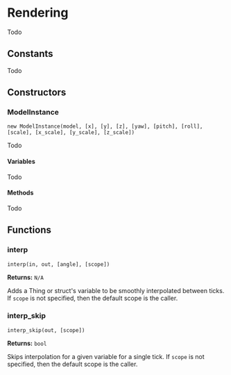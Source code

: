 # Rendering

Todo

## Constants

Todo

## Constructors

### ModelInstance

`new ModelInstance(model, [x], [y], [z], [yaw], [pitch], [roll], [scale], [x_scale], [y_scale], [z_scale])`

Todo

#### Variables

Todo

#### Methods

Todo

## Functions

### interp

`interp(in, out, [angle], [scope])`

**Returns:** `N/A`

Adds a Thing or struct's variable to be smoothly interpolated between ticks. If `scope` is not specified, then the default scope is the caller.

### interp_skip

`interp_skip(out, [scope])`

**Returns:** `bool`

Skips interpolation for a given variable for a single tick. If `scope` is not specified, then the default scope is the caller.